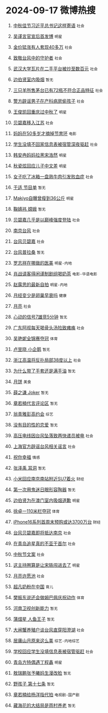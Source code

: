 # 2024-09-17 微博热搜 
1. [中秋佳节习近平总书记这样寄语](https://m.weibo.cn/search?containerid=100103type%3D1%26t%3D10%26q%3D%23%E4%B8%AD%E7%A7%8B%E4%BD%B3%E8%8A%82%E4%B9%A0%E8%BF%91%E5%B9%B3%E6%80%BB%E4%B9%A6%E8%AE%B0%E8%BF%99%E6%A0%B7%E5%AF%84%E8%AF%AD%23&stream_entry_id=51&isnewpage=1&extparam=seat%3D1%26pos%3D0%26filter_type%3Drealtimehot%26stream_entry_id%3D51%26c_type%3D51%26q%3D%2523%25E4%25B8%25AD%25E7%25A7%258B%25E4%25BD%25B3%25E8%258A%2582%25E4%25B9%25A0%25E8%25BF%2591%25E5%25B9%25B3%25E6%2580%25BB%25E4%25B9%25A6%25E8%25AE%25B0%25E8%25BF%2599%25E6%25A0%25B7%25E5%25AF%2584%25E8%25AF%25AD%2523%26dgr%3D0%26cate%3D10103%26display_time%3D1726509962%26pre_seqid%3D17265099620900123445665) `社会` 

2. [吴谨言官宣后首发博](https://m.weibo.cn/search?containerid=100103type%3D1%26t%3D10%26q%3D%23%E5%90%B4%E8%B0%A8%E8%A8%80%E5%AE%98%E5%AE%A3%E5%90%8E%E9%A6%96%E5%8F%91%E5%8D%9A%23&stream_entry_id=31&isnewpage=1&extparam=seat%3D1%26flag%3D2%26c_type%3D31%26realpos%3D1%26pos%3D0%26lcate%3D5001%26band_rank%3D1%26q%3D%2523%25E5%2590%25B4%25E8%25B0%25A8%25E8%25A8%2580%25E5%25AE%2598%25E5%25AE%25A3%25E5%2590%258E%25E9%25A6%2596%25E5%258F%2591%25E5%258D%259A%2523%26cate%3D5001%26stream_entry_id%3D31%26dgr%3D0%26filter_type%3Drealtimehot%26display_time%3D1726509962%26pre_seqid%3D17265099620900123445665) `明星` 

3. [金价猛涨有人套现40多万](https://m.weibo.cn/search?containerid=100103type%3D1%26t%3D10%26q%3D%23%E9%87%91%E4%BB%B7%E7%8C%9B%E6%B6%A8%E6%9C%89%E4%BA%BA%E5%A5%97%E7%8E%B040%E5%A4%9A%E4%B8%87%23&stream_entry_id=31&isnewpage=1&extparam=seat%3D1%26flag%3D2%26c_type%3D31%26realpos%3D2%26pos%3D1%26lcate%3D5001%26band_rank%3D2%26q%3D%2523%25E9%2587%2591%25E4%25BB%25B7%25E7%258C%259B%25E6%25B6%25A8%25E6%259C%2589%25E4%25BA%25BA%25E5%25A5%2597%25E7%258E%25B040%25E5%25A4%259A%25E4%25B8%2587%2523%26cate%3D5001%26stream_entry_id%3D31%26dgr%3D0%26filter_type%3Drealtimehot%26display_time%3D1726509962%26pre_seqid%3D17265099620900123445665) `社会` 

4. [致敬台风中的守护者](https://m.weibo.cn/search?containerid=100103type%3D1%26t%3D10%26q%3D%23%E8%87%B4%E6%95%AC%E5%8F%B0%E9%A3%8E%E4%B8%AD%E7%9A%84%E5%AE%88%E6%8A%A4%E8%80%85%23&stream_entry_id=31&isnewpage=1&extparam=seat%3D1%26flag%3D0%26c_type%3D31%26realpos%3D3%26pos%3D2%26lcate%3D5001%26band_rank%3D3%26q%3D%2523%25E8%2587%25B4%25E6%2595%25AC%25E5%258F%25B0%25E9%25A3%258E%25E4%25B8%25AD%25E7%259A%2584%25E5%25AE%2588%25E6%258A%25A4%25E8%2580%2585%2523%26cate%3D5001%26stream_entry_id%3D31%26dgr%3D0%26filter_type%3Drealtimehot%26display_time%3D1726509962%26pre_seqid%3D17265099620900123445665) `社会` 

5. [武汉大学瓦片在二手平台被炒至数百元](https://m.weibo.cn/search?containerid=100103type%3D1%26t%3D10%26q%3D%23%E6%AD%A6%E6%B1%89%E5%A4%A7%E5%AD%A6%E7%93%A6%E7%89%87%E5%9C%A8%E4%BA%8C%E6%89%8B%E5%B9%B3%E5%8F%B0%E8%A2%AB%E7%82%92%E8%87%B3%E6%95%B0%E7%99%BE%E5%85%83%23&stream_entry_id=31&isnewpage=1&extparam=seat%3D1%26flag%3D0%26c_type%3D31%26realpos%3D4%26pos%3D3%26lcate%3D5001%26band_rank%3D4%26q%3D%2523%25E6%25AD%25A6%25E6%25B1%2589%25E5%25A4%25A7%25E5%25AD%25A6%25E7%2593%25A6%25E7%2589%2587%25E5%259C%25A8%25E4%25BA%258C%25E6%2589%258B%25E5%25B9%25B3%25E5%258F%25B0%25E8%25A2%25AB%25E7%2582%2592%25E8%2587%25B3%25E6%2595%25B0%25E7%2599%25BE%25E5%2585%2583%2523%26cate%3D5001%26stream_entry_id%3D31%26dgr%3D0%26filter_type%3Drealtimehot%26display_time%3D1726509962%26pre_seqid%3D17265099620900123445665) `社会` 

6. [边伯贤室内吸烟](https://m.weibo.cn/search?containerid=100103type%3D1%26t%3D10%26q%3D%E8%BE%B9%E4%BC%AF%E8%B4%A4%E5%AE%A4%E5%86%85%E5%90%B8%E7%83%9F&stream_entry_id=31&isnewpage=1&extparam=seat%3D1%26flag%3D0%26c_type%3D31%26realpos%3D5%26pos%3D4%26lcate%3D5001%26band_rank%3D5%26q%3D%25E8%25BE%25B9%25E4%25BC%25AF%25E8%25B4%25A4%25E5%25AE%25A4%25E5%2586%2585%25E5%2590%25B8%25E7%2583%259F%26cate%3D5001%26stream_entry_id%3D31%26dgr%3D0%26filter_type%3Drealtimehot%26display_time%3D1726509962%26pre_seqid%3D17265099620900123445665) `暂无` 

7. [三只羊所售茅台已有72瓶不符合正品特征](https://m.weibo.cn/search?containerid=100103type%3D1%26t%3D10%26q%3D%23%E4%B8%89%E5%8F%AA%E7%BE%8A%E6%89%80%E5%94%AE%E8%8C%85%E5%8F%B0%E5%B7%B2%E6%9C%8972%E7%93%B6%E4%B8%8D%E7%AC%A6%E5%90%88%E6%AD%A3%E5%93%81%E7%89%B9%E5%BE%81%23&stream_entry_id=31&isnewpage=1&extparam=seat%3D1%26flag%3D2%26c_type%3D31%26realpos%3D6%26pos%3D5%26lcate%3D5001%26band_rank%3D6%26q%3D%2523%25E4%25B8%2589%25E5%258F%25AA%25E7%25BE%258A%25E6%2589%2580%25E5%2594%25AE%25E8%258C%2585%25E5%258F%25B0%25E5%25B7%25B2%25E6%259C%258972%25E7%2593%25B6%25E4%25B8%258D%25E7%25AC%25A6%25E5%2590%2588%25E6%25AD%25A3%25E5%2593%2581%25E7%2589%25B9%25E5%25BE%2581%2523%26cate%3D5001%26stream_entry_id%3D31%26dgr%3D0%26filter_type%3Drealtimehot%26display_time%3D1726509962%26pre_seqid%3D17265099620900123445665) `社会` 

8. [警方辟谣男子在产科病房偷孩子](https://m.weibo.cn/search?containerid=100103type%3D1%26t%3D10%26q%3D%23%E8%AD%A6%E6%96%B9%E8%BE%9F%E8%B0%A3%E7%94%B7%E5%AD%90%E5%9C%A8%E4%BA%A7%E7%A7%91%E7%97%85%E6%88%BF%E5%81%B7%E5%AD%A9%E5%AD%90%23&stream_entry_id=31&isnewpage=1&extparam=seat%3D1%26filter_type%3Drealtimehot%26c_type%3D31%26pos%3D6%26lcate%3D5001%26cate%3D5001%26band_rank%3D7%26q%3D%2523%25E8%25AD%25A6%25E6%2596%25B9%25E8%25BE%259F%25E8%25B0%25A3%25E7%2594%25B7%25E5%25AD%2590%25E5%259C%25A8%25E4%25BA%25A7%25E7%25A7%2591%25E7%2597%2585%25E6%2588%25BF%25E5%2581%25B7%25E5%25AD%25A9%25E5%25AD%2590%2523%26adid%3D255543%26is_ad_pos%3D1%26dgr%3D0%26stream_entry_id%3D31%26display_time%3D1726509962%26pre_seqid%3D17265099620900123445665) `社会` 

9. [王俊凯回重庆过中秋了](https://m.weibo.cn/search?containerid=100103type%3D1%26t%3D10%26q%3D%23%E7%8E%8B%E4%BF%8A%E5%87%AF%E5%9B%9E%E9%87%8D%E5%BA%86%E8%BF%87%E4%B8%AD%E7%A7%8B%E4%BA%86%23&stream_entry_id=31&isnewpage=1&extparam=seat%3D1%26flag%3D0%26c_type%3D31%26realpos%3D7%26pos%3D7%26lcate%3D5001%26band_rank%3D7%26q%3D%2523%25E7%258E%258B%25E4%25BF%258A%25E5%2587%25AF%25E5%259B%259E%25E9%2587%258D%25E5%25BA%2586%25E8%25BF%2587%25E4%25B8%25AD%25E7%25A7%258B%25E4%25BA%2586%2523%26cate%3D5001%26stream_entry_id%3D31%26dgr%3D0%26filter_type%3Drealtimehot%26display_time%3D1726509962%26pre_seqid%3D17265099620900123445665) `明星` 

10. [贝碧嘉移入江苏](https://m.weibo.cn/search?containerid=100103type%3D1%26t%3D10%26q%3D%23%E8%B4%9D%E7%A2%A7%E5%98%89%E7%A7%BB%E5%85%A5%E6%B1%9F%E8%8B%8F%23&stream_entry_id=31&isnewpage=1&extparam=seat%3D1%26flag%3D0%26c_type%3D31%26realpos%3D8%26pos%3D8%26lcate%3D5001%26band_rank%3D8%26q%3D%2523%25E8%25B4%259D%25E7%25A2%25A7%25E5%2598%2589%25E7%25A7%25BB%25E5%2585%25A5%25E6%25B1%259F%25E8%258B%258F%2523%26cate%3D5001%26stream_entry_id%3D31%26dgr%3D0%26filter_type%3Drealtimehot%26display_time%3D1726509962%26pre_seqid%3D17265099620900123445665) `社会` 

11. [妈妈在50多岁才摘掉节育环](https://m.weibo.cn/search?containerid=100103type%3D1%26t%3D10%26q%3D%E5%A6%88%E5%A6%88%E5%9C%A850%E5%A4%9A%E5%B2%81%E6%89%8D%E6%91%98%E6%8E%89%E8%8A%82%E8%82%B2%E7%8E%AF&stream_entry_id=31&isnewpage=1&extparam=seat%3D1%26flag%3D0%26c_type%3D31%26realpos%3D9%26pos%3D9%26lcate%3D5001%26band_rank%3D9%26q%3D%25E5%25A6%2588%25E5%25A6%2588%25E5%259C%25A850%25E5%25A4%259A%25E5%25B2%2581%25E6%2589%258D%25E6%2591%2598%25E6%258E%2589%25E8%258A%2582%25E8%2582%25B2%25E7%258E%25AF%26cate%3D5001%26stream_entry_id%3D31%26dgr%3D0%26filter_type%3Drealtimehot%26display_time%3D1726509962%26pre_seqid%3D17265099620900123445665) `电影` 

12. [学生没填不回家信息表被宿管深夜驱赶](https://m.weibo.cn/search?containerid=100103type%3D1%26t%3D10%26q%3D%23%E5%AD%A6%E7%94%9F%E6%B2%A1%E5%A1%AB%E4%B8%8D%E5%9B%9E%E5%AE%B6%E4%BF%A1%E6%81%AF%E8%A1%A8%E8%A2%AB%E5%AE%BF%E7%AE%A1%E6%B7%B1%E5%A4%9C%E9%A9%B1%E8%B5%B6%23&stream_entry_id=31&isnewpage=1&extparam=seat%3D1%26flag%3D0%26c_type%3D31%26realpos%3D10%26pos%3D10%26lcate%3D5001%26band_rank%3D10%26q%3D%2523%25E5%25AD%25A6%25E7%2594%259F%25E6%25B2%25A1%25E5%25A1%25AB%25E4%25B8%258D%25E5%259B%259E%25E5%25AE%25B6%25E4%25BF%25A1%25E6%2581%25AF%25E8%25A1%25A8%25E8%25A2%25AB%25E5%25AE%25BF%25E7%25AE%25A1%25E6%25B7%25B1%25E5%25A4%259C%25E9%25A9%25B1%25E8%25B5%25B6%2523%26cate%3D5001%26stream_entry_id%3D31%26dgr%3D0%26filter_type%3Drealtimehot%26display_time%3D1726509962%26pre_seqid%3D17265099620900123445665) `社会` 

13. [韩安冉妈妈拉黑宋浩然](https://m.weibo.cn/search?containerid=100103type%3D1%26t%3D10%26q%3D%23%E9%9F%A9%E5%AE%89%E5%86%89%E5%A6%88%E5%A6%88%E6%8B%89%E9%BB%91%E5%AE%8B%E6%B5%A9%E7%84%B6%23&stream_entry_id=31&isnewpage=1&extparam=seat%3D1%26flag%3D2%26c_type%3D31%26realpos%3D11%26pos%3D11%26lcate%3D5001%26band_rank%3D11%26q%3D%2523%25E9%259F%25A9%25E5%25AE%2589%25E5%2586%2589%25E5%25A6%2588%25E5%25A6%2588%25E6%258B%2589%25E9%25BB%2591%25E5%25AE%258B%25E6%25B5%25A9%25E7%2584%25B6%2523%26cate%3D5001%26stream_entry_id%3D31%26dgr%3D0%26filter_type%3Drealtimehot%26display_time%3D1726509962%26pre_seqid%3D17265099620900123445665) `明星` 

14. [秋瓷炫回应儿子中文差](https://m.weibo.cn/search?containerid=100103type%3D1%26t%3D10%26q%3D%23%E7%A7%8B%E7%93%B7%E7%82%AB%E5%9B%9E%E5%BA%94%E5%84%BF%E5%AD%90%E4%B8%AD%E6%96%87%E5%B7%AE%23&stream_entry_id=31&isnewpage=1&extparam=seat%3D1%26flag%3D2%26c_type%3D31%26realpos%3D12%26pos%3D12%26lcate%3D5001%26band_rank%3D12%26q%3D%2523%25E7%25A7%258B%25E7%2593%25B7%25E7%2582%25AB%25E5%259B%259E%25E5%25BA%2594%25E5%2584%25BF%25E5%25AD%2590%25E4%25B8%25AD%25E6%2596%2587%25E5%25B7%25AE%2523%26cate%3D5001%26stream_entry_id%3D31%26dgr%3D0%26filter_type%3Drealtimehot%26display_time%3D1726509962%26pre_seqid%3D17265099620900123445665) `明星` 

15. [女子吃了冰箱一盘熟牛肉引发败血症](https://m.weibo.cn/search?containerid=100103type%3D1%26t%3D10%26q%3D%23%E5%A5%B3%E5%AD%90%E5%90%83%E4%BA%86%E5%86%B0%E7%AE%B1%E4%B8%80%E7%9B%98%E7%86%9F%E7%89%9B%E8%82%89%E5%BC%95%E5%8F%91%E8%B4%A5%E8%A1%80%E7%97%87%23&stream_entry_id=31&isnewpage=1&extparam=seat%3D1%26flag%3D0%26c_type%3D31%26realpos%3D13%26pos%3D13%26lcate%3D5001%26band_rank%3D13%26q%3D%2523%25E5%25A5%25B3%25E5%25AD%2590%25E5%2590%2583%25E4%25BA%2586%25E5%2586%25B0%25E7%25AE%25B1%25E4%25B8%2580%25E7%259B%2598%25E7%2586%259F%25E7%2589%259B%25E8%2582%2589%25E5%25BC%2595%25E5%258F%2591%25E8%25B4%25A5%25E8%25A1%2580%25E7%2597%2587%2523%26cate%3D5001%26stream_entry_id%3D31%26dgr%3D0%26filter_type%3Drealtimehot%26display_time%3D1726509962%26pre_seqid%3D17265099620900123445665) `社会` 

16. [于适 节目单](https://m.weibo.cn/search?containerid=100103type%3D1%26t%3D10%26q%3D%E4%BA%8E%E9%80%82+%E8%8A%82%E7%9B%AE%E5%8D%95&stream_entry_id=31&isnewpage=1&extparam=seat%3D1%26flag%3D0%26c_type%3D31%26realpos%3D14%26pos%3D14%26lcate%3D5001%26band_rank%3D14%26q%3D%25E4%25BA%258E%25E9%2580%2582%2520%25E8%258A%2582%25E7%259B%25AE%25E5%258D%2595%26cate%3D5001%26stream_entry_id%3D31%26dgr%3D0%26filter_type%3Drealtimehot%26display_time%3D1726509962%26pre_seqid%3D17265099620900123445665) `暂无` 

17. [Makiyo自曝曾瘦到36公斤](https://m.weibo.cn/search?containerid=100103type%3D1%26t%3D10%26q%3D%23Makiyo%E8%87%AA%E6%9B%9D%E6%9B%BE%E7%98%A6%E5%88%B036%E5%85%AC%E6%96%A4%23&stream_entry_id=31&isnewpage=1&extparam=seat%3D1%26flag%3D1%26c_type%3D31%26realpos%3D15%26pos%3D15%26lcate%3D5001%26band_rank%3D15%26q%3D%2523Makiyo%25E8%2587%25AA%25E6%259B%259D%25E6%259B%25BE%25E7%2598%25A6%25E5%2588%25B036%25E5%2585%25AC%25E6%2596%25A4%2523%26cate%3D5001%26stream_entry_id%3D31%26dgr%3D0%26filter_type%3Drealtimehot%26display_time%3D1726509962%26pre_seqid%3D17265099620900123445665) `明星` 

18. [鞠婧祎 嫦娥](https://m.weibo.cn/search?containerid=100103type%3D1%26t%3D10%26q%3D%E9%9E%A0%E5%A9%A7%E7%A5%8E+%E5%AB%A6%E5%A8%A5&stream_entry_id=31&isnewpage=1&extparam=seat%3D1%26flag%3D0%26c_type%3D31%26realpos%3D16%26pos%3D16%26lcate%3D5001%26band_rank%3D16%26q%3D%25E9%259E%25A0%25E5%25A9%25A7%25E7%25A5%258E%2520%25E5%25AB%25A6%25E5%25A8%25A5%26cate%3D5001%26stream_entry_id%3D31%26dgr%3D0%26filter_type%3Drealtimehot%26display_time%3D1726509962%26pre_seqid%3D17265099620900123445665) `暂无` 

19. [贝碧嘉几乎是以巅峰强度登陆](https://m.weibo.cn/search?containerid=100103type%3D1%26t%3D10%26q%3D%23%E8%B4%9D%E7%A2%A7%E5%98%89%E5%87%A0%E4%B9%8E%E6%98%AF%E4%BB%A5%E5%B7%85%E5%B3%B0%E5%BC%BA%E5%BA%A6%E7%99%BB%E9%99%86%23&stream_entry_id=31&isnewpage=1&extparam=seat%3D1%26flag%3D0%26c_type%3D31%26realpos%3D17%26pos%3D17%26lcate%3D5001%26band_rank%3D17%26q%3D%2523%25E8%25B4%259D%25E7%25A2%25A7%25E5%2598%2589%25E5%2587%25A0%25E4%25B9%258E%25E6%2598%25AF%25E4%25BB%25A5%25E5%25B7%2585%25E5%25B3%25B0%25E5%25BC%25BA%25E5%25BA%25A6%25E7%2599%25BB%25E9%2599%2586%2523%26cate%3D5001%26stream_entry_id%3D31%26dgr%3D0%26filter_type%3Drealtimehot%26display_time%3D1726509962%26pre_seqid%3D17265099620900123445665) `社会` 

20. [南京台风](https://m.weibo.cn/search?containerid=100103type%3D1%26t%3D10%26q%3D%E5%8D%97%E4%BA%AC%E5%8F%B0%E9%A3%8E&stream_entry_id=31&isnewpage=1&extparam=seat%3D1%26flag%3D0%26c_type%3D31%26realpos%3D18%26pos%3D18%26lcate%3D5001%26band_rank%3D18%26q%3D%25E5%258D%2597%25E4%25BA%25AC%25E5%258F%25B0%25E9%25A3%258E%26cate%3D5001%26stream_entry_id%3D31%26dgr%3D0%26filter_type%3Drealtimehot%26display_time%3D1726509962%26pre_seqid%3D17265099620900123445665) `社会` 

21. [台风贝碧嘉](https://m.weibo.cn/search?containerid=100103type%3D1%26t%3D10%26q%3D%23%E5%8F%B0%E9%A3%8E%E8%B4%9D%E7%A2%A7%E5%98%89%23&stream_entry_id=31&isnewpage=1&extparam=seat%3D1%26flag%3D0%26c_type%3D31%26realpos%3D19%26pos%3D19%26lcate%3D5001%26band_rank%3D19%26q%3D%2523%25E5%258F%25B0%25E9%25A3%258E%25E8%25B4%259D%25E7%25A2%25A7%25E5%2598%2589%2523%26cate%3D5001%26stream_entry_id%3D31%26dgr%3D0%26filter_type%3Drealtimehot%26display_time%3D1726509962%26pre_seqid%3D17265099620900123445665) `社会` 

22. [台风普拉桑](https://m.weibo.cn/search?containerid=100103type%3D1%26t%3D10%26q%3D%E5%8F%B0%E9%A3%8E%E6%99%AE%E6%8B%89%E6%A1%91&stream_entry_id=31&isnewpage=1&extparam=seat%3D1%26flag%3D0%26c_type%3D31%26realpos%3D20%26pos%3D20%26lcate%3D5001%26band_rank%3D20%26q%3D%25E5%258F%25B0%25E9%25A3%258E%25E6%2599%25AE%25E6%258B%2589%25E6%25A1%2591%26cate%3D5001%26stream_entry_id%3D31%26dgr%3D0%26filter_type%3Drealtimehot%26display_time%3D1726509962%26pre_seqid%3D17265099620900123445665) `暂无` 

23. [罗志祥在哪做的医美](https://m.weibo.cn/search?containerid=100103type%3D1%26t%3D10%26q%3D%E7%BD%97%E5%BF%97%E7%A5%A5%E5%9C%A8%E5%93%AA%E5%81%9A%E7%9A%84%E5%8C%BB%E7%BE%8E&stream_entry_id=31&isnewpage=1&extparam=seat%3D1%26flag%3D2%26c_type%3D31%26realpos%3D21%26pos%3D21%26lcate%3D5001%26band_rank%3D21%26q%3D%25E7%25BD%2597%25E5%25BF%2597%25E7%25A5%25A5%25E5%259C%25A8%25E5%2593%25AA%25E5%2581%259A%25E7%259A%2584%25E5%258C%25BB%25E7%25BE%258E%26cate%3D5001%26stream_entry_id%3D31%26dgr%3D0%26filter_type%3Drealtimehot%26display_time%3D1726509962%26pre_seqid%3D17265099620900123445665) `明星-内地` 

24. [肖战请客得闲谨制剧组喝奶茶](https://m.weibo.cn/search?containerid=100103type%3D1%26t%3D10%26q%3D%23%E8%82%96%E6%88%98%E8%AF%B7%E5%AE%A2%E5%BE%97%E9%97%B2%E8%B0%A8%E5%88%B6%E5%89%A7%E7%BB%84%E5%96%9D%E5%A5%B6%E8%8C%B6%23&stream_entry_id=31&isnewpage=1&extparam=seat%3D1%26flag%3D0%26c_type%3D31%26realpos%3D22%26pos%3D22%26lcate%3D5001%26band_rank%3D22%26q%3D%2523%25E8%2582%2596%25E6%2588%2598%25E8%25AF%25B7%25E5%25AE%25A2%25E5%25BE%2597%25E9%2597%25B2%25E8%25B0%25A8%25E5%2588%25B6%25E5%2589%25A7%25E7%25BB%2584%25E5%2596%259D%25E5%25A5%25B6%25E8%258C%25B6%2523%26cate%3D5001%26stream_entry_id%3D31%26dgr%3D0%26filter_type%3Drealtimehot%26display_time%3D1726509962%26pre_seqid%3D17265099620900123445665) `电影-华语电影` 

25. [赵露思的最新自拍](https://m.weibo.cn/search?containerid=100103type%3D1%26t%3D10%26q%3D%23%E8%B5%B5%E9%9C%B2%E6%80%9D%E7%9A%84%E6%9C%80%E6%96%B0%E8%87%AA%E6%8B%8D%23&stream_entry_id=31&isnewpage=1&extparam=seat%3D1%26flag%3D0%26c_type%3D31%26realpos%3D23%26pos%3D23%26lcate%3D5001%26band_rank%3D23%26q%3D%2523%25E8%25B5%25B5%25E9%259C%25B2%25E6%2580%259D%25E7%259A%2584%25E6%259C%2580%25E6%2596%25B0%25E8%2587%25AA%25E6%258B%258D%2523%26cate%3D5001%26stream_entry_id%3D31%26dgr%3D0%26filter_type%3Drealtimehot%26display_time%3D1726509962%26pre_seqid%3D17265099620900123445665) `明星-内地` 

26. [月经变少是卵巢早衰吗](https://m.weibo.cn/search?containerid=100103type%3D1%26t%3D10%26q%3D%23%E6%9C%88%E7%BB%8F%E5%8F%98%E5%B0%91%E6%98%AF%E5%8D%B5%E5%B7%A2%E6%97%A9%E8%A1%B0%E5%90%97%23&stream_entry_id=31&isnewpage=1&extparam=seat%3D1%26flag%3D0%26c_type%3D31%26realpos%3D24%26pos%3D24%26lcate%3D5001%26band_rank%3D24%26q%3D%2523%25E6%259C%2588%25E7%25BB%258F%25E5%258F%2598%25E5%25B0%2591%25E6%2598%25AF%25E5%258D%25B5%25E5%25B7%25A2%25E6%2597%25A9%25E8%25A1%25B0%25E5%2590%2597%2523%26cate%3D5001%26stream_entry_id%3D31%26dgr%3D0%26filter_type%3Drealtimehot%26display_time%3D1726509962%26pre_seqid%3D17265099620900123445665) `健康` 

27. [月亮](https://m.weibo.cn/search?containerid=100103type%3D1%26t%3D10%26q%3D%E6%9C%88%E4%BA%AE&stream_entry_id=31&isnewpage=1&extparam=seat%3D1%26flag%3D0%26c_type%3D31%26realpos%3D25%26pos%3D25%26lcate%3D5001%26band_rank%3D25%26q%3D%25E6%259C%2588%25E4%25BA%25AE%26cate%3D5001%26stream_entry_id%3D31%26dgr%3D0%26filter_type%3Drealtimehot%26display_time%3D1726509962%26pre_seqid%3D17265099620900123445665) `社会` 

28. [心动的信号7雄竞5分钟](https://m.weibo.cn/search?containerid=100103type%3D1%26t%3D10%26q%3D%E5%BF%83%E5%8A%A8%E7%9A%84%E4%BF%A1%E5%8F%B77%E9%9B%84%E7%AB%9E5%E5%88%86%E9%92%9F&stream_entry_id=31&isnewpage=1&extparam=seat%3D1%26flag%3D0%26c_type%3D31%26realpos%3D26%26pos%3D26%26lcate%3D5001%26band_rank%3D26%26q%3D%25E5%25BF%2583%25E5%258A%25A8%25E7%259A%2584%25E4%25BF%25A1%25E5%258F%25B77%25E9%259B%2584%25E7%25AB%259E5%25E5%2588%2586%25E9%2592%259F%26cate%3D5001%26stream_entry_id%3D31%26dgr%3D0%26filter_type%3Drealtimehot%26display_time%3D1726509962%26pre_seqid%3D17265099620900123445665) `暂无` 

29. [广东阿叔每天喝骨头汤险致瘫痪](https://m.weibo.cn/search?containerid=100103type%3D1%26t%3D10%26q%3D%23%E5%B9%BF%E4%B8%9C%E9%98%BF%E5%8F%94%E6%AF%8F%E5%A4%A9%E5%96%9D%E9%AA%A8%E5%A4%B4%E6%B1%A4%E9%99%A9%E8%87%B4%E7%98%AB%E7%97%AA%23&stream_entry_id=31&isnewpage=1&extparam=seat%3D1%26flag%3D0%26c_type%3D31%26realpos%3D27%26pos%3D27%26lcate%3D5001%26band_rank%3D27%26q%3D%2523%25E5%25B9%25BF%25E4%25B8%259C%25E9%2598%25BF%25E5%258F%2594%25E6%25AF%258F%25E5%25A4%25A9%25E5%2596%259D%25E9%25AA%25A8%25E5%25A4%25B4%25E6%25B1%25A4%25E9%2599%25A9%25E8%2587%25B4%25E7%2598%25AB%25E7%2597%25AA%2523%26cate%3D5001%26stream_entry_id%3D31%26dgr%3D0%26filter_type%3Drealtimehot%26display_time%3D1726509962%26pre_seqid%3D17265099620900123445665) `社会` 

30. [吴艳妮全锦赛夺冠](https://m.weibo.cn/search?containerid=100103type%3D1%26t%3D10%26q%3D%23%E5%90%B4%E8%89%B3%E5%A6%AE%E5%85%A8%E9%94%A6%E8%B5%9B%E5%A4%BA%E5%86%A0%23&stream_entry_id=31&isnewpage=1&extparam=seat%3D1%26flag%3D0%26c_type%3D31%26realpos%3D28%26pos%3D28%26lcate%3D5001%26band_rank%3D28%26q%3D%2523%25E5%2590%25B4%25E8%2589%25B3%25E5%25A6%25AE%25E5%2585%25A8%25E9%2594%25A6%25E8%25B5%259B%25E5%25A4%25BA%25E5%2586%25A0%2523%26cate%3D5001%26stream_entry_id%3D31%26dgr%3D0%26filter_type%3Drealtimehot%26display_time%3D1726509962%26pre_seqid%3D17265099620900123445665) `体育` 

31. [卢昱晓 小企鹅](https://m.weibo.cn/search?containerid=100103type%3D1%26t%3D10%26q%3D%E5%8D%A2%E6%98%B1%E6%99%93+%E5%B0%8F%E4%BC%81%E9%B9%85&stream_entry_id=31&isnewpage=1&extparam=seat%3D1%26flag%3D0%26c_type%3D31%26realpos%3D29%26pos%3D29%26lcate%3D5001%26band_rank%3D29%26q%3D%25E5%258D%25A2%25E6%2598%25B1%25E6%2599%2593%2520%25E5%25B0%258F%25E4%25BC%2581%25E9%25B9%2585%26cate%3D5001%26stream_entry_id%3D31%26dgr%3D0%26filter_type%3Drealtimehot%26display_time%3D1726509962%26pre_seqid%3D17265099620900123445665) `暂无` 

32. [浙江高温将反扑局部38度以上](https://m.weibo.cn/search?containerid=100103type%3D1%26t%3D10%26q%3D%23%E6%B5%99%E6%B1%9F%E9%AB%98%E6%B8%A9%E5%B0%86%E5%8F%8D%E6%89%91%E5%B1%80%E9%83%A838%E5%BA%A6%E4%BB%A5%E4%B8%8A%23&stream_entry_id=31&isnewpage=1&extparam=seat%3D1%26flag%3D1%26c_type%3D31%26realpos%3D30%26pos%3D30%26lcate%3D5001%26band_rank%3D30%26q%3D%2523%25E6%25B5%2599%25E6%25B1%259F%25E9%25AB%2598%25E6%25B8%25A9%25E5%25B0%2586%25E5%258F%258D%25E6%2589%2591%25E5%25B1%2580%25E9%2583%25A838%25E5%25BA%25A6%25E4%25BB%25A5%25E4%25B8%258A%2523%26cate%3D5001%26stream_entry_id%3D31%26dgr%3D0%26filter_type%3Drealtimehot%26display_time%3D1726509962%26pre_seqid%3D17265099620900123445665) `社会` 

33. [为什么带了手套还是满手油](https://m.weibo.cn/search?containerid=100103type%3D1%26t%3D10%26q%3D%E4%B8%BA%E4%BB%80%E4%B9%88%E5%B8%A6%E4%BA%86%E6%89%8B%E5%A5%97%E8%BF%98%E6%98%AF%E6%BB%A1%E6%89%8B%E6%B2%B9&stream_entry_id=31&isnewpage=1&extparam=seat%3D1%26flag%3D0%26c_type%3D31%26realpos%3D31%26pos%3D31%26lcate%3D5001%26band_rank%3D31%26q%3D%25E4%25B8%25BA%25E4%25BB%2580%25E4%25B9%2588%25E5%25B8%25A6%25E4%25BA%2586%25E6%2589%258B%25E5%25A5%2597%25E8%25BF%2598%25E6%2598%25AF%25E6%25BB%25A1%25E6%2589%258B%25E6%25B2%25B9%26cate%3D5001%26stream_entry_id%3D31%26dgr%3D0%26filter_type%3Drealtimehot%26display_time%3D1726509962%26pre_seqid%3D17265099620900123445665) `暂无` 

34. [月饼](https://m.weibo.cn/search?containerid=100103type%3D1%26t%3D10%26q%3D%E6%9C%88%E9%A5%BC&stream_entry_id=31&isnewpage=1&extparam=seat%3D1%26flag%3D0%26c_type%3D31%26realpos%3D32%26pos%3D32%26lcate%3D5001%26band_rank%3D32%26q%3D%25E6%259C%2588%25E9%25A5%25BC%26cate%3D5001%26stream_entry_id%3D31%26dgr%3D0%26filter_type%3Drealtimehot%26display_time%3D1726509962%26pre_seqid%3D17265099620900123445665) `美食` 

35. [薛之谦 Joker](https://m.weibo.cn/search?containerid=100103type%3D1%26t%3D10%26q%3D%E8%96%9B%E4%B9%8B%E8%B0%A6+Joker&stream_entry_id=31&isnewpage=1&extparam=seat%3D1%26flag%3D0%26c_type%3D31%26realpos%3D33%26pos%3D33%26lcate%3D5001%26band_rank%3D33%26q%3D%25E8%2596%259B%25E4%25B9%258B%25E8%25B0%25A6%2520Joker%26cate%3D5001%26stream_entry_id%3D31%26dgr%3D0%26filter_type%3Drealtimehot%26display_time%3D1726509962%26pre_seqid%3D17265099620900123445665) `暂无` 

36. [章若楠代言评论区](https://m.weibo.cn/search?containerid=100103type%3D1%26t%3D10%26q%3D%E7%AB%A0%E8%8B%A5%E6%A5%A0%E4%BB%A3%E8%A8%80%E8%AF%84%E8%AE%BA%E5%8C%BA&stream_entry_id=31&isnewpage=1&extparam=seat%3D1%26flag%3D0%26c_type%3D31%26realpos%3D34%26pos%3D34%26lcate%3D5001%26band_rank%3D34%26q%3D%25E7%25AB%25A0%25E8%258B%25A5%25E6%25A5%25A0%25E4%25BB%25A3%25E8%25A8%2580%25E8%25AF%2584%25E8%25AE%25BA%25E5%258C%25BA%26cate%3D5001%26stream_entry_id%3D31%26dgr%3D0%26filter_type%3Drealtimehot%26display_time%3D1726509962%26pre_seqid%3D17265099620900123445665) `暂无` 

37. [翁青雅彭高约会](https://m.weibo.cn/search?containerid=100103type%3D1%26t%3D10%26q%3D%23%E7%BF%81%E9%9D%92%E9%9B%85%E5%BD%AD%E9%AB%98%E7%BA%A6%E4%BC%9A%23&stream_entry_id=31&isnewpage=1&extparam=seat%3D1%26flag%3D0%26c_type%3D31%26realpos%3D35%26pos%3D35%26lcate%3D5001%26band_rank%3D35%26q%3D%2523%25E7%25BF%2581%25E9%259D%2592%25E9%259B%2585%25E5%25BD%25AD%25E9%25AB%2598%25E7%25BA%25A6%25E4%25BC%259A%2523%26cate%3D5001%26stream_entry_id%3D31%26dgr%3D0%26filter_type%3Drealtimehot%26display_time%3D1726509962%26pre_seqid%3D17265099620900123445665) `综艺` 

38. [没有目的性的恋爱](https://m.weibo.cn/search?containerid=100103type%3D1%26t%3D10%26q%3D%E6%B2%A1%E6%9C%89%E7%9B%AE%E7%9A%84%E6%80%A7%E7%9A%84%E6%81%8B%E7%88%B1&stream_entry_id=31&isnewpage=1&extparam=seat%3D1%26flag%3D0%26c_type%3D31%26realpos%3D36%26pos%3D36%26lcate%3D5001%26band_rank%3D36%26q%3D%25E6%25B2%25A1%25E6%259C%2589%25E7%259B%25AE%25E7%259A%2584%25E6%2580%25A7%25E7%259A%2584%25E6%2581%258B%25E7%2588%25B1%26cate%3D5001%26stream_entry_id%3D31%26dgr%3D0%26filter_type%3Drealtimehot%26display_time%3D1726509962%26pre_seqid%3D17265099620900123445665) `暂无` 

39. [高压电线因台风坠落致两快递员被电](https://m.weibo.cn/search?containerid=100103type%3D1%26t%3D10%26q%3D%23%E9%AB%98%E5%8E%8B%E7%94%B5%E7%BA%BF%E5%9B%A0%E5%8F%B0%E9%A3%8E%E5%9D%A0%E8%90%BD%E8%87%B4%E4%B8%A4%E5%BF%AB%E9%80%92%E5%91%98%E8%A2%AB%E7%94%B5%23&stream_entry_id=31&isnewpage=1&extparam=seat%3D1%26flag%3D0%26c_type%3D31%26realpos%3D37%26pos%3D37%26lcate%3D5001%26band_rank%3D37%26q%3D%2523%25E9%25AB%2598%25E5%258E%258B%25E7%2594%25B5%25E7%25BA%25BF%25E5%259B%25A0%25E5%258F%25B0%25E9%25A3%258E%25E5%259D%25A0%25E8%2590%25BD%25E8%2587%25B4%25E4%25B8%25A4%25E5%25BF%25AB%25E9%2580%2592%25E5%2591%2598%25E8%25A2%25AB%25E7%2594%25B5%2523%26cate%3D5001%26stream_entry_id%3D31%26dgr%3D0%26filter_type%3Drealtimehot%26display_time%3D1726509962%26pre_seqid%3D17265099620900123445665) `社会` 

40. [上海官方辟谣台风相关谣言](https://m.weibo.cn/search?containerid=100103type%3D1%26t%3D10%26q%3D%23%E4%B8%8A%E6%B5%B7%E5%AE%98%E6%96%B9%E8%BE%9F%E8%B0%A3%E5%8F%B0%E9%A3%8E%E7%9B%B8%E5%85%B3%E8%B0%A3%E8%A8%80%23&stream_entry_id=31&isnewpage=1&extparam=seat%3D1%26flag%3D0%26c_type%3D31%26realpos%3D38%26pos%3D38%26lcate%3D5001%26band_rank%3D38%26q%3D%2523%25E4%25B8%258A%25E6%25B5%25B7%25E5%25AE%2598%25E6%2596%25B9%25E8%25BE%259F%25E8%25B0%25A3%25E5%258F%25B0%25E9%25A3%258E%25E7%259B%25B8%25E5%2585%25B3%25E8%25B0%25A3%25E8%25A8%2580%2523%26cate%3D5001%26stream_entry_id%3D31%26dgr%3D0%26filter_type%3Drealtimehot%26display_time%3D1726509962%26pre_seqid%3D17265099620900123445665) `社会` 

41. [祝你幸福](https://m.weibo.cn/search?containerid=100103type%3D1%26t%3D10%26q%3D%E7%A5%9D%E4%BD%A0%E5%B9%B8%E7%A6%8F&stream_entry_id=31&isnewpage=1&extparam=seat%3D1%26flag%3D1%26c_type%3D31%26realpos%3D39%26pos%3D39%26lcate%3D5001%26band_rank%3D39%26q%3D%25E7%25A5%259D%25E4%25BD%25A0%25E5%25B9%25B8%25E7%25A6%258F%26cate%3D5001%26stream_entry_id%3D31%26dgr%3D0%26filter_type%3Drealtimehot%26display_time%3D1726509962%26pre_seqid%3D17265099620900123445665) `情感` 

42. [张泽禹 耳洞](https://m.weibo.cn/search?containerid=100103type%3D1%26t%3D10%26q%3D%E5%BC%A0%E6%B3%BD%E7%A6%B9+%E8%80%B3%E6%B4%9E&stream_entry_id=31&isnewpage=1&extparam=seat%3D1%26flag%3D0%26c_type%3D31%26realpos%3D40%26pos%3D40%26lcate%3D5001%26band_rank%3D40%26q%3D%25E5%25BC%25A0%25E6%25B3%25BD%25E7%25A6%25B9%2520%25E8%2580%25B3%25E6%25B4%259E%26cate%3D5001%26stream_entry_id%3D31%26dgr%3D0%26filter_type%3Drealtimehot%26display_time%3D1726509962%26pre_seqid%3D17265099620900123445665) `暂无` 

43. [小米回应南京南站附近SU7着火](https://m.weibo.cn/search?containerid=100103type%3D1%26t%3D10%26q%3D%23%E5%B0%8F%E7%B1%B3%E5%9B%9E%E5%BA%94%E5%8D%97%E4%BA%AC%E5%8D%97%E7%AB%99%E9%99%84%E8%BF%91SU7%E7%9D%80%E7%81%AB%23&stream_entry_id=31&isnewpage=1&extparam=seat%3D1%26flag%3D0%26c_type%3D31%26realpos%3D41%26pos%3D41%26lcate%3D5001%26band_rank%3D41%26q%3D%2523%25E5%25B0%258F%25E7%25B1%25B3%25E5%259B%259E%25E5%25BA%2594%25E5%258D%2597%25E4%25BA%25AC%25E5%258D%2597%25E7%25AB%2599%25E9%2599%2584%25E8%25BF%2591SU7%25E7%259D%2580%25E7%2581%25AB%2523%26cate%3D5001%26stream_entry_id%3D31%26dgr%3D0%26filter_type%3Drealtimehot%26display_time%3D1726509962%26pre_seqid%3D17265099620900123445665) `财经` 

44. [第一次用鬼迷日眼形容陶器](https://m.weibo.cn/search?containerid=100103type%3D1%26t%3D10%26q%3D%E7%AC%AC%E4%B8%80%E6%AC%A1%E7%94%A8%E9%AC%BC%E8%BF%B7%E6%97%A5%E7%9C%BC%E5%BD%A2%E5%AE%B9%E9%99%B6%E5%99%A8&stream_entry_id=31&isnewpage=1&extparam=seat%3D1%26flag%3D1%26c_type%3D31%26realpos%3D42%26pos%3D42%26lcate%3D5001%26band_rank%3D42%26q%3D%25E7%25AC%25AC%25E4%25B8%2580%25E6%25AC%25A1%25E7%2594%25A8%25E9%25AC%25BC%25E8%25BF%25B7%25E6%2597%25A5%25E7%259C%25BC%25E5%25BD%25A2%25E5%25AE%25B9%25E9%2599%25B6%25E5%2599%25A8%26cate%3D5001%26stream_entry_id%3D31%26dgr%3D0%26filter_type%3Drealtimehot%26display_time%3D1726509962%26pre_seqid%3D17265099620900123445665) `暂无` 

45. [边伯贤为在澳门室内吸烟道歉](https://m.weibo.cn/search?containerid=100103type%3D1%26t%3D10%26q%3D%23%E8%BE%B9%E4%BC%AF%E8%B4%A4%E4%B8%BA%E5%9C%A8%E6%BE%B3%E9%97%A8%E5%AE%A4%E5%86%85%E5%90%B8%E7%83%9F%E9%81%93%E6%AD%89%23&stream_entry_id=31&isnewpage=1&extparam=seat%3D1%26flag%3D0%26c_type%3D31%26realpos%3D43%26pos%3D43%26lcate%3D5001%26band_rank%3D43%26q%3D%2523%25E8%25BE%25B9%25E4%25BC%25AF%25E8%25B4%25A4%25E4%25B8%25BA%25E5%259C%25A8%25E6%25BE%25B3%25E9%2597%25A8%25E5%25AE%25A4%25E5%2586%2585%25E5%2590%25B8%25E7%2583%259F%25E9%2581%2593%25E6%25AD%2589%2523%26cate%3D5001%26stream_entry_id%3D31%26dgr%3D0%26filter_type%3Drealtimehot%26display_time%3D1726509962%26pre_seqid%3D17265099620900123445665) `明星` 

46. [徐卓一110米栏夺冠](https://m.weibo.cn/search?containerid=100103type%3D1%26t%3D10%26q%3D%23%E5%BE%90%E5%8D%93%E4%B8%80110%E7%B1%B3%E6%A0%8F%E5%A4%BA%E5%86%A0%23&stream_entry_id=31&isnewpage=1&extparam=seat%3D1%26flag%3D0%26c_type%3D31%26realpos%3D44%26pos%3D44%26lcate%3D5001%26band_rank%3D44%26q%3D%2523%25E5%25BE%2590%25E5%258D%2593%25E4%25B8%2580110%25E7%25B1%25B3%25E6%25A0%258F%25E5%25A4%25BA%25E5%2586%25A0%2523%26cate%3D5001%26stream_entry_id%3D31%26dgr%3D0%26filter_type%3Drealtimehot%26display_time%3D1726509962%26pre_seqid%3D17265099620900123445665) `体育` 

47. [iPhone16系列首周末预购或达3700万台](https://m.weibo.cn/search?containerid=100103type%3D1%26t%3D10%26q%3D%23iPhone16%E7%B3%BB%E5%88%97%E9%A6%96%E5%91%A8%E6%9C%AB%E9%A2%84%E8%B4%AD%E6%88%96%E8%BE%BE3700%E4%B8%87%E5%8F%B0%23&stream_entry_id=31&isnewpage=1&extparam=seat%3D1%26flag%3D0%26c_type%3D31%26realpos%3D45%26pos%3D45%26lcate%3D5001%26band_rank%3D45%26q%3D%2523iPhone16%25E7%25B3%25BB%25E5%2588%2597%25E9%25A6%2596%25E5%2591%25A8%25E6%259C%25AB%25E9%25A2%2584%25E8%25B4%25AD%25E6%2588%2596%25E8%25BE%25BE3700%25E4%25B8%2587%25E5%258F%25B0%2523%26cate%3D5001%26stream_entry_id%3D31%26dgr%3D0%26filter_type%3Drealtimehot%26display_time%3D1726509962%26pre_seqid%3D17265099620900123445665) `财经` 

48. [台风贝碧嘉即将抵达南京](https://m.weibo.cn/search?containerid=100103type%3D1%26t%3D10%26q%3D%23%E5%8F%B0%E9%A3%8E%E8%B4%9D%E7%A2%A7%E5%98%89%E5%8D%B3%E5%B0%86%E6%8A%B5%E8%BE%BE%E5%8D%97%E4%BA%AC%23&stream_entry_id=31&isnewpage=1&extparam=seat%3D1%26flag%3D0%26c_type%3D31%26realpos%3D46%26pos%3D46%26lcate%3D5001%26band_rank%3D46%26q%3D%2523%25E5%258F%25B0%25E9%25A3%258E%25E8%25B4%259D%25E7%25A2%25A7%25E5%2598%2589%25E5%258D%25B3%25E5%25B0%2586%25E6%258A%25B5%25E8%25BE%25BE%25E5%258D%2597%25E4%25BA%25AC%2523%26cate%3D5001%26stream_entry_id%3D31%26dgr%3D0%26filter_type%3Drealtimehot%26display_time%3D1726509962%26pre_seqid%3D17265099620900123445665) `社会` 

49. [在青岛追星真的不亚于首尔](https://m.weibo.cn/search?containerid=100103type%3D1%26t%3D10%26q%3D%23%E5%9C%A8%E9%9D%92%E5%B2%9B%E8%BF%BD%E6%98%9F%E7%9C%9F%E7%9A%84%E4%B8%8D%E4%BA%9A%E4%BA%8E%E9%A6%96%E5%B0%94%23&stream_entry_id=31&isnewpage=1&extparam=seat%3D1%26flag%3D0%26c_type%3D31%26realpos%3D47%26pos%3D47%26lcate%3D5001%26band_rank%3D47%26q%3D%2523%25E5%259C%25A8%25E9%259D%2592%25E5%25B2%259B%25E8%25BF%25BD%25E6%2598%259F%25E7%259C%259F%25E7%259A%2584%25E4%25B8%258D%25E4%25BA%259A%25E4%25BA%258E%25E9%25A6%2596%25E5%25B0%2594%2523%26cate%3D5001%26stream_entry_id%3D31%26dgr%3D0%26filter_type%3Drealtimehot%26display_time%3D1726509962%26pre_seqid%3D17265099620900123445665) `社会` 

50. [中秋节文案](https://m.weibo.cn/search?containerid=100103type%3D1%26t%3D10%26q%3D%E4%B8%AD%E7%A7%8B%E8%8A%82%E6%96%87%E6%A1%88&stream_entry_id=31&isnewpage=1&extparam=seat%3D1%26flag%3D0%26c_type%3D31%26realpos%3D48%26pos%3D48%26lcate%3D5001%26band_rank%3D48%26q%3D%25E4%25B8%25AD%25E7%25A7%258B%25E8%258A%2582%25E6%2596%2587%25E6%25A1%2588%26cate%3D5001%26stream_entry_id%3D31%26dgr%3D0%26filter_type%3Drealtimehot%26display_time%3D1726509962%26pre_seqid%3D17265099620900123445665) `社会` 

51. [这主持圈算是让宋轶闯进去了](https://m.weibo.cn/search?containerid=100103type%3D1%26t%3D10%26q%3D%E8%BF%99%E4%B8%BB%E6%8C%81%E5%9C%88%E7%AE%97%E6%98%AF%E8%AE%A9%E5%AE%8B%E8%BD%B6%E9%97%AF%E8%BF%9B%E5%8E%BB%E4%BA%86&stream_entry_id=31&isnewpage=1&extparam=seat%3D1%26flag%3D0%26c_type%3D31%26realpos%3D49%26pos%3D49%26lcate%3D5001%26band_rank%3D49%26q%3D%25E8%25BF%2599%25E4%25B8%25BB%25E6%258C%2581%25E5%259C%2588%25E7%25AE%2597%25E6%2598%25AF%25E8%25AE%25A9%25E5%25AE%258B%25E8%25BD%25B6%25E9%2597%25AF%25E8%25BF%259B%25E5%258E%25BB%25E4%25BA%2586%26cate%3D5001%26stream_entry_id%3D31%26dgr%3D0%26filter_type%3Drealtimehot%26display_time%3D1726509962%26pre_seqid%3D17265099620900123445665) `明星` 

52. [月亮许愿池](https://m.weibo.cn/search?containerid=100103type%3D1%26t%3D10%26q%3D%23%E6%9C%88%E4%BA%AE%E8%AE%B8%E6%84%BF%E6%B1%A0%23&stream_entry_id=31&isnewpage=1&extparam=seat%3D1%26flag%3D1%26c_type%3D31%26realpos%3D50%26pos%3D50%26lcate%3D5001%26band_rank%3D50%26q%3D%2523%25E6%259C%2588%25E4%25BA%25AE%25E8%25AE%25B8%25E6%2584%25BF%25E6%25B1%25A0%2523%26cate%3D5001%26stream_entry_id%3D31%26dgr%3D0%26filter_type%3Drealtimehot%26display_time%3D1726509962%26pre_seqid%3D17265099620900123445665) `社会` 

53. [超凡奶粉在中国](https://m.weibo.cn/search?containerid=100103type%3D1%26t%3D10%26q%3D%23%E8%B6%85%E5%87%A1%E5%A5%B6%E7%B2%89%E5%9C%A8%E4%B8%AD%E5%9B%BD%23&stream_entry_id=31&isnewpage=1&extparam=seat%3D1%26cate%3D5001%26is_ad_pos%3D1%26lcate%3D5001%26stream_entry_id%3D31%26band_rank%3D4%26q%3D%2523%25E8%25B6%2585%25E5%2587%25A1%25E5%25A5%25B6%25E7%25B2%2589%25E5%259C%25A8%25E4%25B8%25AD%25E5%259B%25BD%2523%26dgr%3D0%26topic_ad%3D1%26filter_type%3Drealtimehot%26pos%3D3%26c_type%3D31%26adid%3D255130%26display_time%3D1726506284%26pre_seqid%3D17265062846900123520759) `育儿` 

54. [樊振东说还会做姆巴佩庆祝动作](https://m.weibo.cn/search?containerid=100103type%3D1%26t%3D10%26q%3D%23%E6%A8%8A%E6%8C%AF%E4%B8%9C%E8%AF%B4%E8%BF%98%E4%BC%9A%E5%81%9A%E5%A7%86%E5%B7%B4%E4%BD%A9%E5%BA%86%E7%A5%9D%E5%8A%A8%E4%BD%9C%23&stream_entry_id=31&isnewpage=1&extparam=seat%3D1%26cate%3D5001%26realpos%3D38%26stream_entry_id%3D31%26band_rank%3D38%26q%3D%2523%25E6%25A8%258A%25E6%258C%25AF%25E4%25B8%259C%25E8%25AF%25B4%25E8%25BF%2598%25E4%25BC%259A%25E5%2581%259A%25E5%25A7%2586%25E5%25B7%25B4%25E4%25BD%25A9%25E5%25BA%2586%25E7%25A5%259D%25E5%258A%25A8%25E4%25BD%259C%2523%26dgr%3D0%26flag%3D0%26filter_type%3Drealtimehot%26lcate%3D5001%26c_type%3D31%26pos%3D38%26display_time%3D1726506284%26pre_seqid%3D17265062846900123520759) `体育` 

55. [河南卫视创新能力](https://m.weibo.cn/search?containerid=100103type%3D1%26t%3D10%26q%3D%E6%B2%B3%E5%8D%97%E5%8D%AB%E8%A7%86%E5%88%9B%E6%96%B0%E8%83%BD%E5%8A%9B&stream_entry_id=31&isnewpage=1&extparam=seat%3D1%26cate%3D5001%26realpos%3D46%26stream_entry_id%3D31%26band_rank%3D46%26q%3D%25E6%25B2%25B3%25E5%258D%2597%25E5%258D%25AB%25E8%25A7%2586%25E5%2588%259B%25E6%2596%25B0%25E8%2583%25BD%25E5%258A%259B%26dgr%3D0%26flag%3D0%26filter_type%3Drealtimehot%26lcate%3D5001%26c_type%3D31%26pos%3D46%26display_time%3D1726506284%26pre_seqid%3D17265062846900123520759) `暂无` 

56. [蒲熠星 人鱼王子](https://m.weibo.cn/search?containerid=100103type%3D1%26t%3D10%26q%3D%E8%92%B2%E7%86%A0%E6%98%9F+%E4%BA%BA%E9%B1%BC%E7%8E%8B%E5%AD%90&stream_entry_id=31&isnewpage=1&extparam=seat%3D1%26cate%3D5001%26realpos%3D48%26stream_entry_id%3D31%26band_rank%3D48%26q%3D%25E8%2592%25B2%25E7%2586%25A0%25E6%2598%259F%2520%25E4%25BA%25BA%25E9%25B1%25BC%25E7%258E%258B%25E5%25AD%2590%26dgr%3D0%26flag%3D0%26filter_type%3Drealtimehot%26lcate%3D5001%26c_type%3D31%26pos%3D48%26display_time%3D1726506284%26pre_seqid%3D17265062846900123520759) `暂无` 

57. [大闸蟹养殖户谈台风直穿阳澄湖](https://m.weibo.cn/search?containerid=100103type%3D1%26t%3D10%26q%3D%23%E5%A4%A7%E9%97%B8%E8%9F%B9%E5%85%BB%E6%AE%96%E6%88%B7%E8%B0%88%E5%8F%B0%E9%A3%8E%E7%9B%B4%E7%A9%BF%E9%98%B3%E6%BE%84%E6%B9%96%23&stream_entry_id=31&isnewpage=1&extparam=seat%3D1%26cate%3D5001%26realpos%3D50%26stream_entry_id%3D31%26band_rank%3D50%26q%3D%2523%25E5%25A4%25A7%25E9%2597%25B8%25E8%259F%25B9%25E5%2585%25BB%25E6%25AE%2596%25E6%2588%25B7%25E8%25B0%2588%25E5%258F%25B0%25E9%25A3%258E%25E7%259B%25B4%25E7%25A9%25BF%25E9%2598%25B3%25E6%25BE%2584%25E6%25B9%2596%2523%26dgr%3D0%26flag%3D0%26filter_type%3Drealtimehot%26lcate%3D5001%26c_type%3D31%26pos%3D50%26display_time%3D1726506284%26pre_seqid%3D17265062846900123520759) `社会` 

58. [居庸山月原来这么美](https://m.weibo.cn/search?containerid=100103type%3D1%26t%3D10%26q%3D%23%E5%B1%85%E5%BA%B8%E5%B1%B1%E6%9C%88%E5%8E%9F%E6%9D%A5%E8%BF%99%E4%B9%88%E7%BE%8E%23&stream_entry_id=31&isnewpage=1&extparam=seat%3D1%26lcate%3D5001%26stream_entry_id%3D31%26q%3D%2523%25E5%25B1%2585%25E5%25BA%25B8%25E5%25B1%25B1%25E6%259C%2588%25E5%258E%259F%25E6%259D%25A5%25E8%25BF%2599%25E4%25B9%2588%25E7%25BE%258E%2523%26dgr%3D0%26band_rank%3D28%26filter_type%3Drealtimehot%26flag%3D1%26c_type%3D31%26cate%3D5001%26realpos%3D28%26pos%3D27%26display_time%3D1726502718%26pre_seqid%3D17265027185480123637926) `综艺-内地综艺` 

59. [学校回应学生没填信息表被宿管驱赶](https://m.weibo.cn/search?containerid=100103type%3D1%26t%3D10%26q%3D%23%E5%AD%A6%E6%A0%A1%E5%9B%9E%E5%BA%94%E5%AD%A6%E7%94%9F%E6%B2%A1%E5%A1%AB%E4%BF%A1%E6%81%AF%E8%A1%A8%E8%A2%AB%E5%AE%BF%E7%AE%A1%E9%A9%B1%E8%B5%B6%23&stream_entry_id=31&isnewpage=1&extparam=seat%3D1%26lcate%3D5001%26stream_entry_id%3D31%26q%3D%2523%25E5%25AD%25A6%25E6%25A0%25A1%25E5%259B%259E%25E5%25BA%2594%25E5%25AD%25A6%25E7%2594%259F%25E6%25B2%25A1%25E5%25A1%25AB%25E4%25BF%25A1%25E6%2581%25AF%25E8%25A1%25A8%25E8%25A2%25AB%25E5%25AE%25BF%25E7%25AE%25A1%25E9%25A9%25B1%25E8%25B5%25B6%2523%26dgr%3D0%26band_rank%3D38%26filter_type%3Drealtimehot%26flag%3D1%26c_type%3D31%26cate%3D5001%26realpos%3D38%26pos%3D37%26display_time%3D1726502718%26pre_seqid%3D17265027185480123637926) `社会` 

60. [青岛方特偶遇丁程鑫](https://m.weibo.cn/search?containerid=100103type%3D1%26t%3D10%26q%3D%23%E9%9D%92%E5%B2%9B%E6%96%B9%E7%89%B9%E5%81%B6%E9%81%87%E4%B8%81%E7%A8%8B%E9%91%AB%23&stream_entry_id=31&isnewpage=1&extparam=seat%3D1%26lcate%3D5001%26stream_entry_id%3D31%26q%3D%2523%25E9%259D%2592%25E5%25B2%259B%25E6%2596%25B9%25E7%2589%25B9%25E5%2581%25B6%25E9%2581%2587%25E4%25B8%2581%25E7%25A8%258B%25E9%2591%25AB%2523%26dgr%3D0%26band_rank%3D41%26filter_type%3Drealtimehot%26flag%3D1%26c_type%3D31%26cate%3D5001%26realpos%3D41%26pos%3D40%26display_time%3D1726502718%26pre_seqid%3D17265027185480123637926) `明星` 

61. [敖瑞鹏张予曦妈生漫改脸](https://m.weibo.cn/search?containerid=100103type%3D1%26t%3D10%26q%3D%E6%95%96%E7%91%9E%E9%B9%8F%E5%BC%A0%E4%BA%88%E6%9B%A6%E5%A6%88%E7%94%9F%E6%BC%AB%E6%94%B9%E8%84%B8&stream_entry_id=31&isnewpage=1&extparam=seat%3D1%26lcate%3D5001%26stream_entry_id%3D31%26q%3D%25E6%2595%2596%25E7%2591%259E%25E9%25B9%258F%25E5%25BC%25A0%25E4%25BA%2588%25E6%259B%25A6%25E5%25A6%2588%25E7%2594%259F%25E6%25BC%25AB%25E6%2594%25B9%25E8%2584%25B8%26dgr%3D0%26band_rank%3D43%26filter_type%3Drealtimehot%26flag%3D0%26c_type%3D31%26cate%3D5001%26realpos%3D43%26pos%3D42%26display_time%3D1726502718%26pre_seqid%3D17265027185480123637926) `暂无` 

62. [野孩子 第十七条](https://m.weibo.cn/search?containerid=100103type%3D1%26t%3D10%26q%3D%E9%87%8E%E5%AD%A9%E5%AD%90+%E7%AC%AC%E5%8D%81%E4%B8%83%E6%9D%A1&stream_entry_id=31&isnewpage=1&extparam=seat%3D1%26lcate%3D5001%26stream_entry_id%3D31%26q%3D%25E9%2587%258E%25E5%25AD%25A9%25E5%25AD%2590%2520%25E7%25AC%25AC%25E5%258D%2581%25E4%25B8%2583%25E6%259D%25A1%26dgr%3D0%26band_rank%3D44%26filter_type%3Drealtimehot%26flag%3D1%26c_type%3D31%26cate%3D5001%26realpos%3D44%26pos%3D43%26display_time%3D1726502718%26pre_seqid%3D17265027185480123637926) `暂无` 

63. [章若楠给杨洋指代拍](https://m.weibo.cn/search?containerid=100103type%3D1%26t%3D10%26q%3D%23%E7%AB%A0%E8%8B%A5%E6%A5%A0%E7%BB%99%E6%9D%A8%E6%B4%8B%E6%8C%87%E4%BB%A3%E6%8B%8D%23&stream_entry_id=31&isnewpage=1&extparam=seat%3D1%26lcate%3D5001%26stream_entry_id%3D31%26q%3D%2523%25E7%25AB%25A0%25E8%258B%25A5%25E6%25A5%25A0%25E7%25BB%2599%25E6%259D%25A8%25E6%25B4%258B%25E6%258C%2587%25E4%25BB%25A3%25E6%258B%258D%2523%26dgr%3D0%26band_rank%3D45%26filter_type%3Drealtimehot%26flag%3D0%26c_type%3D31%26cate%3D5001%26realpos%3D45%26pos%3D44%26display_time%3D1726502718%26pre_seqid%3D17265027185480123637926) `电视剧-国产剧` 

64. [藏海花的大结局是雨村养老](https://m.weibo.cn/search?containerid=100103type%3D1%26t%3D10%26q%3D%E8%97%8F%E6%B5%B7%E8%8A%B1%E7%9A%84%E5%A4%A7%E7%BB%93%E5%B1%80%E6%98%AF%E9%9B%A8%E6%9D%91%E5%85%BB%E8%80%81&stream_entry_id=31&isnewpage=1&extparam=seat%3D1%26lcate%3D5001%26stream_entry_id%3D31%26q%3D%25E8%2597%258F%25E6%25B5%25B7%25E8%258A%25B1%25E7%259A%2584%25E5%25A4%25A7%25E7%25BB%2593%25E5%25B1%2580%25E6%2598%25AF%25E9%259B%25A8%25E6%259D%2591%25E5%2585%25BB%25E8%2580%2581%26dgr%3D0%26band_rank%3D49%26filter_type%3Drealtimehot%26flag%3D0%26c_type%3D31%26cate%3D5001%26realpos%3D49%26pos%3D48%26display_time%3D1726502718%26pre_seqid%3D17265027185480123637926) `暂无` 
